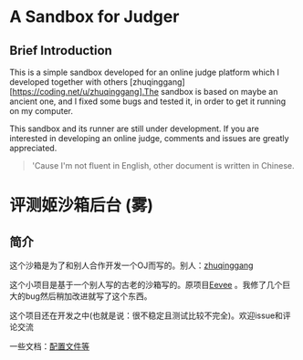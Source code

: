 # A Sandbox for Judger

## Brief Introduction

This is a simple sandbox developed for an online judge platform which I developed together with others [zhuqinggang][https://coding.net/u/zhuqinggang].The sandbox is based on maybe an ancient one, and I fixed some bugs and tested it, in order to get it running on my computer.

This sandbox and its runner are still under development. If you are interested in developing an online judge, comments and issues are greatly appreciated. 

> 'Cause I'm not fluent in English, other document is written in Chinese.



# 评测姬沙箱后台 (雾)

## 简介

这个沙箱是为了和别人合作开发一个OJ而写的。别人：[zhuqinggang](https://coding.net/u/zhuqinggang)

这个小项目是基于一个别人写的古老的沙箱写的。原项目[Eevee](https://github.com/Hexcles/Eevee) 。我修了几个巨大的bug然后稍加改进就写了这个东西。

这个项目还在开发之中(也就是说：很不稳定且测试比较不完全)。欢迎issue和评论交流

一些文档：[配置文件等](https://github.com/ridethepig/JudgeGirl/题目配置文件格式规范.md)
